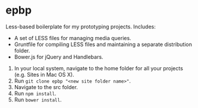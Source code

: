 epbp
====

Less-based boilerplate for my prototyping projects. Includes:
- A set of LESS files for managing media queries.
- Gruntfile for compiling LESS files and maintaining a separate distribution folder.
- Bower.js for jQuery and Handlebars.

1. In your local system, navigate to the home folder for all your projects (e.g. Sites in Mac OS X).
1. Run `git clone epbp "<new site folder name>"`.
1. Navigate to the src folder.
1. Run `npm install`.
1. Run `bower install`.
